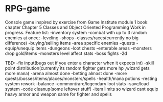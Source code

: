 # RPG-game

Console game inspired by exercise from Game Institute module 1 book chapter Chapter 5 Classes and Object Oriented Programming
Work in progress.
Feature list:
-inventory system
-combat with up to 3 random enemies at once;
-leveling 
-shops
-classes/races(currently no big difference)
-buying/selling items
-area specific enemies
-quests
-equip/unequip items
-dungeons
-loot chests
-enterable areas
-monsters drop gold/items
-monsters level affect stats
-boss fights
-2d



 TBD:
-fix input(bugs out if you enter a character when it expects int)
-skill point distribution(currently its random fighter gets more hp ,wizard gets more mana)
-arena almost done
-betting almost done
-more quests/bosses/items/places/monsters/spells
-health/mana potions
-resting system rework
-balance
-common/rare/legendary loot stats
-save/load system
-code cleanup(some leftover stuff)
-item limits so wizard cant equip heavy armor and weapon same for fighter and spells


